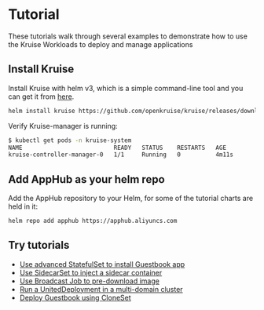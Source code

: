 # Tutorial

These tutorials walk through several examples to demonstrate how to use the Kruise Workloads to deploy and manage applications

## Install Kruise

Install Kruise with helm v3, which is a simple command-line tool and you can get it from [here](https://github.com/helm/helm/releases).

```bash
helm install kruise https://github.com/openkruise/kruise/releases/download/v0.3.1/kruise-chart.tgz
```

Verify Kruise-manager is running:

```bash
$ kubectl get pods -n kruise-system
NAME                          READY   STATUS    RESTARTS   AGE
kruise-controller-manager-0   1/1     Running   0          4m11s
```

## Add AppHub as your helm repo

Add the AppHub repository to your Helm, for some of the tutorial charts are held in it:

```bash
helm repo add apphub https://apphub.aliyuncs.com
```

## Try tutorials

- [Use advanced StatefulSet to install Guestbook app](./advanced-statefulset.md)
- [Use SidecarSet to inject a sidecar container](./sidecarset.md)
- [Use Broadcast Job to pre-download image](./broadcastjob.md)
- [Run a UnitedDeployment in a multi-domain cluster](./uniteddeployment.md)
- [Deploy Guestbook using CloneSet](./cloneset.md)
